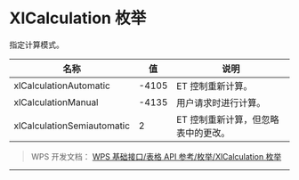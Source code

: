 # XlCalculation 枚举

指定计算模式。

| 名称                       | 值    | 说明                                |
|----------------------------|-------|-------------------------------------|
| xlCalculationAutomatic     | -4105 | ET 控制重新计算。                   |
| xlCalculationManual        | -4135 | 用户请求时进行计算。                |
| xlCalculationSemiautomatic | 2     | ET 控制重新计算，但忽略表中的更改。 |

> WPS 开发文档： [WPS 基础接口/表格 API 参考/枚举/XlCalculation 枚举](https://qn.cache.wpscdn.cn/encs/doc/office_v19/topics/WPS%20%E5%9F%BA%E7%A1%80%E6%8E%A5%E5%8F%A3/%E8%A1%A8%E6%A0%BC%20API%20%E5%8F%82%E8%80%83/%E6%9E%9A%E4%B8%BE/XlCalculation%20%E6%9E%9A%E4%B8%BE.html)

------------------------------------------------------------------------
